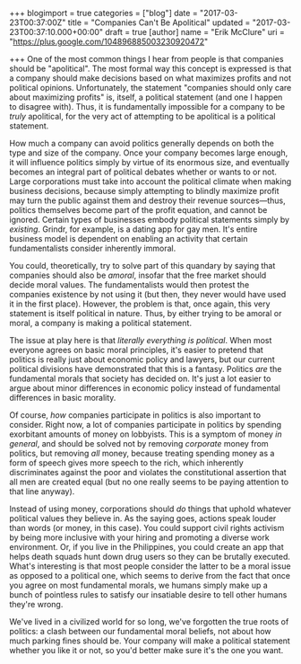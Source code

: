 +++
blogimport = true
categories = ["blog"]
date = "2017-03-23T00:37:00Z"
title = "Companies Can't Be Apolitical"
updated = "2017-03-23T00:37:10.000+00:00"
draft = true
[author]
name = "Erik McClure"
uri = "https://plus.google.com/104896885003230920472"

+++
One of the most common things I hear from people is that companies should be "apolitical". The most formal way this concept is expressed is that a company should make decisions based on what maximizes profits and not political opinions. Unfortunately, the statement "companies should only care about maximizing profits" is, itself, a political statement (and one I happen to disagree with). Thus, it is fundamentally impossible for a company to be *truly* apolitical, for the very act of attempting to be apolitical is a political statement.

How much a company can avoid politics generally depends on both the type and size of the company. Once your company becomes large enough, it will influence politics simply by virtue of its enormous size, and eventually becomes an integral part of political debates whether or wants to or not. Large corporations must take into account the political climate when making business decisions, because simply attempting to blindly maximize profit may turn the public against them and destroy their revenue sources&mdash;thus, politics themselves become part of the profit equation, and cannot be ignored. Certain types of businesses embody political statements simply by *existing*. Grindr, for example, is a dating app for gay men. It's entire business model is dependent on enabling an activity that certain fundamentalists consider inherently immoral.

You could, theoretically, try to solve part of this quandary by saying that companies should also be *amoral*, insofar that the free market should decide moral values. The fundamentalists would then protest the companies existence by not using it (but then, they never would have used it in the first place). However, the problem is that, once again, this very statement is itself political in nature. Thus, by either trying to be amoral or moral, a company is making a political statement.

The issue at play here is that *literally everything is political*. When most everyone agrees on basic moral principles, it's easier to pretend that politics is really just about economic policy and lawyers, but our current political divisions have demonstrated that this is a fantasy. Politics *are* the fundamental morals that society has decided on. It's just a lot easier to argue about minor differences in economic policy instead of fundamental differences in basic morality.

Of course, *how* companies participate in politics is also important to consider. Right now, a lot of companies participate in politics by spending exorbitant amounts of money on lobbyists. This is a symptom of money *in general*, and should be solved not by removing *corporate* money from politics, but removing *all* money, because treating spending money as a form of speech gives more speech to the rich, which inherently discriminates against the poor and violates the constitutional assertion that all men are created equal (but no one really seems to be paying attention to that line anyway).

Instead of using money, corporations should *do* things that uphold whatever political values they believe in. As the saying goes, actions speak louder than words (or money, in this case). You could support civil rights activism by being more inclusive with your hiring and promoting a diverse work environment. Or, if you live in the Philippines, you could create an app that helps death squads hunt down drug users so they can be brutally executed. What's interesting is that most people consider the latter to be a moral issue as opposed to a political one, which seems to derive from the fact that once you agree on most fundamental morals, we humans simply make up a bunch of pointless rules to satisfy our insatiable desire to tell other humans they're wrong.

We've lived in a civilized world for so long, we've forgotten the true roots of politics: a clash between our fundamental moral beliefs, not about how much parking fines should be. Your company will make a political statement whether you like it or not, so you'd better make sure it's the one you want.

